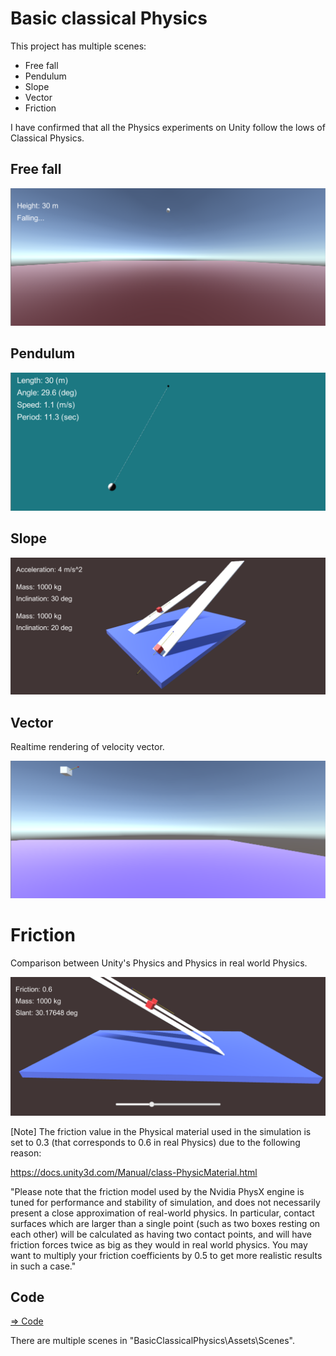# Basic classical Physics

This project has multiple scenes:

- Free fall
- Pendulum
- Slope
- Vector
- Friction

I have confirmed that all the Physics experiments on Unity follow the lows of Classical Physics.

## Free fall

![freefall](./freefall.png)

## Pendulum

![pendulum](./pendulum.png)

## Slope

![slope](./twoSlopes.png)

## Vector

Realtime rendering of velocity vector.

![velocityVector](./velocityVector.png)

# Friction

Comparison between Unity's Physics and Physics in real world Physics.

![friction](./friction.png)

[Note] The friction value in the Physical material used in the simulation is set to 0.3 (that corresponds to 0.6 in real Physics) due to the following reason:

https://docs.unity3d.com/Manual/class-PhysicMaterial.html

"Please note that the friction model used by the Nvidia PhysX engine is tuned for performance and stability of simulation, and does not necessarily present a close approximation of real-world physics. In particular, contact surfaces which are larger than a single point (such as two boxes resting on each other) will be calculated as having two contact points, and will have friction forces twice as big as they would in real world physics. You may want to multiply your friction coefficients by 0.5 to get more realistic results in such a case."


## Code

[=> Code](../BasicClassicalPhysics)

There are multiple scenes in "BasicClassicalPhysics\Assets\Scenes".
